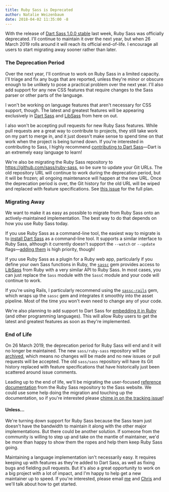 ```yaml
---
title: Ruby Sass is Deprecated
author: Natalie Weizenbaum
date: 2018-04-02 11:35:00 -8
---
```


With the release of [Dart Sass 1.0.0 stable](/blog/dart-sass-100-is-released)
last week, Ruby Sass was officially deprecated. I'll continue to maintain it
over the next year, but when 26 March 2019 rolls around it will reach its
official end-of-life. I encourage all users to start migrating away sooner
rather than later.

### The Deprecation Period

Over the next year, I'll continue to work on Ruby Sass in a limited capacity.
I'll triage and fix any bugs that are reported, unless they're minor or obscure
enough to be unlikely to pose a practical problem over the next year. I'll also
add support for any new CSS features that require changes to the Sass parser or
other parts of the language.

I won't be working on language features that aren't necessary for CSS support,
though. The latest and greatest features will be appearing exclusively in [Dart
Sass](/dart-sass) and [LibSass](/libsass) from here on out.

I also won't be accepting pull requests for new Ruby Sass features. While pull
requests are a great way to contribute to projects, they still take work on my
part to merge in, and it just doesn't make sense to spend time on that work when
the project is being turned down. If you're interested in contributing to Sass,
I highly recommend [contributing to Dart
Sass](https://github.com/sass/dart-sass/issues?q=is%3Aissue+is%3Aopen+label%3A%22help+wanted%22)—Dart
is an extremely easy language to learn!

We're also be migrating the Ruby Sass repository to
https://github.com/sass/ruby-sass, so be sure to update your Git URLs. The old
repository URL will continue to work during the deprecation period, but it will
be frozen; all ongoing maintenance will happen at the new URL. Once the
deprecation period is over, the Git history for the old URL will be wiped and
replaced with feature specifications. See [this
issue](https://github.com/sass/sass/issues/2480) for the full plan.

### Migrating Away

We want to make it as easy as possible to migrate from Ruby Sass onto an
actively-maintained implementation. The best way to do that depends on how you
use Ruby Sass today.

If you use Ruby Sass as a command-line tool, the easiest way to migrate is to
[install Dart Sass](/install) as a command-line tool. It supports a similar
interface to Ruby Sass, although it currently doesn't support the `--watch` or
`--update` flags—[adding them](https://github.com/sass/dart-sass/issues/264) is
high priority, though!

If you use Ruby Sass as a plugin for a Ruby web app, particularly if you define
your own Sass functions in Ruby, the
[`sassc`](https://github.com/sass/sassc-ruby) gem provides access to
[LibSass](/libsass) from Ruby with a very similar API to Ruby Sass. In most
cases, you can just replace the `Sass` module with the `SassC` module and your
code will continue to work.

If you're using Rails, I particularly recommend using the
[`sassc-rails`](https://github.com/sass/sassc-rails) gem, which wraps up the
`sassc` gem and integrates it smoothly into the asset pipeline. Most of the time
you won't even need to change any of your code.

We're also planning to add support to Dart Sass for [embedding it in
Ruby](https://github.com/sass/dart-sass/issues/248) (and other programming
languages). This will allow Ruby users to get the latest and greatest features
as soon as they're implemented.

### End of Life

On 26 March 2019, the deprecation period for Ruby Sass will end and it will no
longer be maintained. The new `sass/ruby-sass` repository will be
[archived](https://help.github.com/articles/about-archiving-repositories/),
which means no changes will be made and no new issues or pull requests will be
accepted. The old `sass/sass` repository will have its Git history replaced with
feature specifications that have historically just been scattered around issue
comments.

Leading up to the end of life, we'll be migrating the user-focused [reference
documentation](/documentation/file.SASS_REFERENCE.html) from the Ruby Sass
repository to the Sass website. We could use some help doing the migration and
touching up the documentation, so if you're interested please [chime in on the
tracking issue](https://github.com/sass/sass-site/issues/205)!

#### Unless...

We're turning down support for Ruby Sass because the Sass team just doesn't have
the bandwidth to maintain it along with the other major implementations. But
there could be another solution. If someone from the community is willing to
step up and take on the mantle of maintainer, we'd be more than happy to show
them the ropes and help them keep Ruby Sass going.

Maintaining a language implementation isn't necessarily easy. It requires
keeping up with features as they're added to Dart Sass, as well as fixing bugs
and fielding pull requests. But it's also a great opportunity to work on a big
project with a lot of impact, and I'm happy to help get a new maintainer up to
speed. If you're interested, please email [me](mailto:nex342@gmail.com) and
[Chris](mailto:chris@eppsteins.net) and we'll talk about how to get started.
